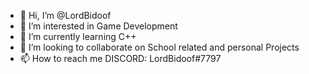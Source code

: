 - 👋 Hi, I’m @LordBidoof
- 👀 I’m interested in Game Development
- 🌱 I’m currently learning C++
- 💞️ I’m looking to collaborate on School related and personal Projects
- 📫 How to reach me DISCORD: LordBidoof#7797

<!---
LordBidoof/LordBidoof is a ✨ special ✨ repository because its `README.md` (this file) appears on your GitHub profile.
You can click the Preview link to take a look at your changes.
--->
